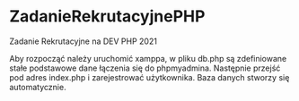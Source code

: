 # ZadanieRekrutacyjnePHP
Zadanie Rekrutacyjne na DEV PHP 2021

Aby rozpocząć należy uruchomić xamppa, w pliku db.php są zdefiniowane stałe podstawowe dane łączenia się do phpmyadmina.
Następnie przejść pod adres index.php i zarejestrować użytkownika. Baza danych stworzy się automatycznie.
